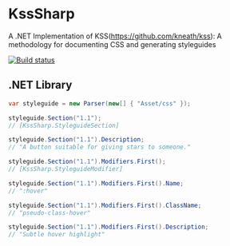 KssSharp
========

A .NET Implementation of KSS(https://github.com/kneath/kss): A methodology for documenting CSS and generating styleguides

[![Build status](https://ci.appveyor.com/api/projects/status?id=7rvmhdf1el1dmqyv)](https://ci.appveyor.com/project/ksssharp)

.NET Library
------------
```cs
var styleguide = new Parser(new[] { "Asset/css" });

styleguide.Section("1.1");
// [KssSharp.StyleguideSection]

styleguide.Section("1.1").Description;
// "A button suitable for giving stars to someone."

styleguide.Section("1.1").Modifiers.First();
// [KssSharp.StyleguideModifier]

styleguide.Section("1.1").Modifiers.First().Name;
// ":hover"

styleguide.Section("1.1").Modifiers.First().ClassName;
// "pseudo-class-hover"

styleguide.Section("1.1").Modifiers.First().Description;
// "Subtle hover highlight"
```